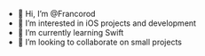- 👋 Hi, I’m @Francorod
- 👀 I’m interested in iOS projects and development 
- 🌱 I’m currently learning Swift
- 💞️ I’m looking to collaborate on small projects 

<!---
Francorod/Francorod is a ✨ special ✨ repository because its `README.md` (this file) appears on your GitHub profile.
You can click the Preview link to take a look at your changes.
--->
